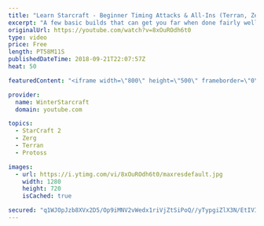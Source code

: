 ```yaml
---
title: "Learn Starcraft - Beginner Timing Attacks & All-Ins (Terran, Zerg & Protoss)"
excerpt: "A few basic builds that can get you far when done fairly well. Also important is how not to overextend and lose everything."
originalUrl: https://youtube.com/watch?v=8xOuROdh6t0
type: video
price: Free
length: PT58M11S
publishedDateTime: 2018-09-21T22:07:57Z
heat: 50

featuredContent: "<iframe width=\"800\" height=\"500\" frameborder=\"0\" src=\"https://www.youtube.com/embed/8xOuROdh6t0\" allow=\"accelerometer; autoplay; encrypted-media; gyroscope; picture-in-picture\" allowfullscreen></iframe>"

provider:
  name: WinterStarcraft
  domain: youtube.com

topics:
  - StarCraft 2
  - Zerg
  - Terran
  - Protoss

images:
  - url: https://i.ytimg.com/vi/8xOuROdh6t0/maxresdefault.jpg
    width: 1280
    height: 720
    isCached: true

secured: "q1WJOpJzb8XVx2D5/Op9iMNV2vWedx1riVjZtSiPoQ//yTypgiZlX3N/EtIVIr2sWmQbiaNKIt1gAMp3oyz3pNN7YA/gywgCBc96gX/au/xEPO/Ex8aZk2qNTr9+X5neblPV6PzXTCJbmN4Lf8t4svw+BrbwK0m69bqbISKukkqfBde4oaSbXreqN1xkttrHuX/egd6wfRTSOaDokuuMyzh/01egIsWG8oyZpif39VjCj/BOL1PxHFwL1RB9VWUC2sbXedFyy6RP1ub0D/8mDOKGHH7WIorso0qng9mm/ISRshSFF3G4xN+sgh96GinxepRx+GmTw8EoynzNP3b4MT2JYhhEAi0upE3G8jjw4Ny4rldebG1fkc4JPMJlGu+GmembB22o5es+ExRQuKt8PlpyYAUac0DIQSLFyOhjq4Q=;8vN60YhRZ7y4dEPprYh1pA=="
---
```


